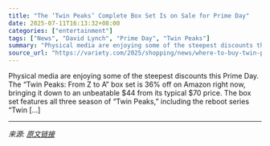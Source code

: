 ```yaml
---
title: "The ‘Twin Peaks’ Complete Box Set Is on Sale for Prime Day"
date: 2025-07-11T16:13:32+08:00
categories: ["entertainment"]
tags: ["News", "David Lynch", "Prime Day", "Twin Peaks"]
summary: "Physical media are enjoying some of the steepest discounts this Prime Day. The &#8220;Twin Peaks: From Z to A&#8221; box set is 36% off on Amazon right now, bringing it down to an unbeatable $44 from "
source_url: "https://variety.com/2025/shopping/news/where-to-buy-twin-peaks-boxed-set-online-1236273995/"
---
```


Physical media are enjoying some of the steepest discounts this Prime Day. The &#8220;Twin Peaks: From Z to A&#8221; box set is 36% off on Amazon right now, bringing it down to an unbeatable $44 from its typical $70 price. The box set features all three season of &#8220;Twin Peaks,&#8221; including the reboot series &#8220;Twin [&#8230;]

---

*来源: [原文链接](https://variety.com/2025/shopping/news/where-to-buy-twin-peaks-boxed-set-online-1236273995/)*
